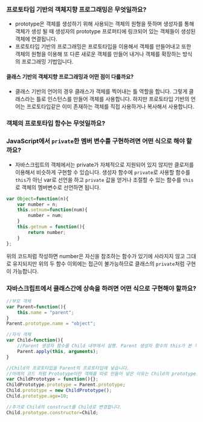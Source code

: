 ### 프로토타입 기반의 객체지향 프로그래밍은 무엇일까요?
* prototype은 객체를 생성하기 위해 사용되는 객체의 원형을 뜻하며 생성자를 통해 객체가 생성 될 때 생성자의 prototype 프로퍼티에 링크되어 있는 객체들이 생성된 객체에 연결됩니다.
* 프로토타입 기반의 프로그래밍은 프로토타입을 이용해서 객체를 만들어내고 또한 객체의 원형을 이용해 또 다른 새로운 객체를 만들어 내거나 객체를 확장하는 방식의 프로그래밍 기법입니다.

#### 클래스 기반의 객체지향 프로그래밍과 어떤 점이 다를까요?
* 클래스 기반의 언어의 경우 클래스가 객체를 찍어내는 틀 역할을 합니다. 그렇게 클래스라는 틀로 인스턴스를 만들어 객체를 사용합니다. 하지만 프로토타입 기반의 언어는 프로토타입같은 이미 존재하는 객체를 직접 사용하거나 복사해서 사용합니다.

### 객체의 프로토타입 함수는 무엇일까요?


### JavaScript에서 `private`한 멤버 변수를 구현하려면 어떤 식으로 해야 할까요?
* 자바스크립트의 객체에서는 private가 자체적으로 지원되어 있지 않지만 클로저를 이용해서 비슷하게 구현할 수 있습니다.
생성자 함수에 `private`로 사용할 함수를 `this`가 아닌 var로 선언을 하고 `private` 값을 얻거나 조절할 수 있는 함수를 `this`로 객체의 멤버변수로 선언하면 됩니다.
```javascript
var Object=function(n){
	var number = n;
	this.setnum=function(num){
		number = num;
	}
	this.getnum = function(){
		return number;
	}
};
```
위의 코드처럼 작성하면 number은 자신을 참조하는 함수가 있기에 사라지지 않고 그대로 유지되지만 위의 두 함수 이외에는 접근이 불가능하므로 클래스의 `private`처럼 구현이 가능합니다.

### 자바스크립트에서 클래스간에 상속을 하려면 어떤 식으로 구현해야 할까요?
```javascript
//부모 객체
var Parent=function(){
	this.name = "parent";
}
Parent.prototype.name = "object";

//자식 객체
var Child=function(){
	//Parent 생성자 함수를 Child 내부에서 실행. Parent 생성자 함수의 this가 본 객체로 변경
	Parent.apply(this, arguments);
}

//Child의 프로토타입을 Parent의 프로토타입에 넣습니다.
//아래의 코드 처럼 Prototype이란 객체를 따로 만들어 넣은 이유는 Child의 prototype의 멤버변수의 변경 및 추가가 Parent의 prototype에 영향을 미치지 않기 위해서 입니다.
var ChildPrototype = function(){};
ChildPrototype.prototype = Parent.prototype;
Child.prototype = new ChildPrototype();
Child.prototype.age=10;

//추가로 Child의 construct를 Child로 변경합니다.
Child.prototype.constructor=Child;
```